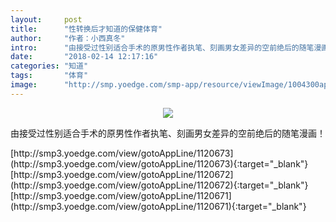 ```yaml
---
layout:     post
title:      "性转换后才知道的保健体育"
author:     "作者：小西真冬"
intro:      "由接受过性别适合手术的原男性作者执笔、刻画男女差异的空前绝后的随笔漫画！"
date:       "2018-02-14 12:17:16"
categories: "知道"
tags:       "体育"
image:      "http://smp.yoedge.com/smp-app/resource/viewImage/1004300appline.png"
---
```

<div style="text-align: center">
<p><img src="http://smp.yoedge.com/smp-app/resource/viewImage/1004300appline.png"/></p>
</div>
<p class="post-meta">
<span>由接受过性别适合手术的原男性作者执笔、刻画男女差异的空前绝后的随笔漫画！</span>
</p>
[http://smp3.yoedge.com/view/gotoAppLine/1120673](http://smp3.yoedge.com/view/gotoAppLine/1120673){:target="_blank"}
[http://smp3.yoedge.com/view/gotoAppLine/1120672](http://smp3.yoedge.com/view/gotoAppLine/1120672){:target="_blank"}
[http://smp3.yoedge.com/view/gotoAppLine/1120671](http://smp3.yoedge.com/view/gotoAppLine/1120671){:target="_blank"}


